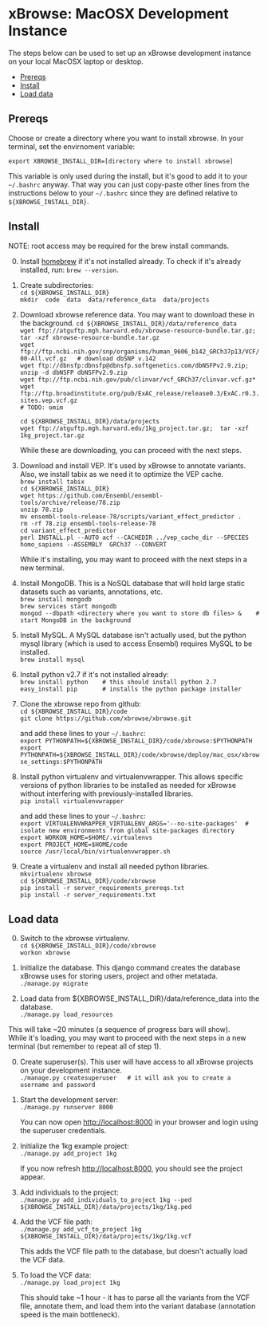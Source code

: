 
xBrowse: MacOSX Development Instance
====================================

The steps below can be used to set up an xBrowse development instance on your local MacOSX laptop or desktop.

<!-- START doctoc generated TOC please keep comment here to allow auto update -->
<!-- DON'T EDIT THIS SECTION, INSTEAD RE-RUN doctoc TO UPDATE -->
- [Prereqs](#prereqs)
- [Install](#install)
- [Load data](#load-data)

<!-- END doctoc generated TOC please keep comment here to allow auto update -->

## Prereqs

Choose or create a directory where you want to install xbrowse. 
In your terminal, set the envirnoment variable:  

`export XBROWSE_INSTALL_DIR=[directory where to install xbrowse]` 

This variable is only used during the install, but it's good to add it 
to your `~/.bashrc` anyway. 
That way you can just copy-paste other lines from the instructions below to your `~/.bashrc` since they are defined 
relative to `${XBROWSE_INSTALL_DIR}`. 

## Install

NOTE: root access may be required for the brew install commands. 

0. Install [homebrew](http://brew.sh/) if it's not installed already. To check if it's already installed, run: `brew --version`.  
  
0. Create subdirectories:  
   `cd ${XBROWSE_INSTALL_DIR}`  
   `mkdir  code  data  data/reference_data  data/projects`  
  
0. Download xbrowse reference data. You may want to download these in the background. 
    `cd ${XBROWSE_INSTALL_DIR}/data/reference_data`  
    `wget ftp://atguftp.mgh.harvard.edu/xbrowse-resource-bundle.tar.gz;  tar -xzf xbrowse-resource-bundle.tar.gz`  
    `wget ftp://ftp.ncbi.nih.gov/snp/organisms/human_9606_b142_GRCh37p13/VCF/00-All.vcf.gz   # download dbSNP v.142`  
    `wget ftp://dbnsfp:dbnsfp@dbnsfp.softgenetics.com/dbNSFPv2.9.zip;  unzip -d dbNSFP dbNSFPv2.9.zip`  
    `wget ftp://ftp.ncbi.nih.gov/pub/clinvar/vcf_GRCh37/clinvar.vcf.gz*`  
    `wget ftp://ftp.broadinstitute.org/pub/ExAC_release/release0.3/ExAC.r0.3.sites.vep.vcf.gz`  
    `# TODO: omim`  
  
    `cd ${XBROWSE_INSTALL_DIR}/data/projects`  
    `wget ftp://atguftp.mgh.harvard.edu/1kg_project.tar.gz;  tar -xzf 1kg_project.tar.gz`  

    While these are downloading, you can proceed with the next steps.  

0. Download and install VEP. It's used by xBrowse to annotate variants. Also, we install tabix as we need it to optimize the VEP cache.  
   `brew install tabix`  
   `cd ${XBROWSE_INSTALL_DIR}`  
   `wget https://github.com/Ensembl/ensembl-tools/archive/release/78.zip`  
   `unzip 78.zip`  
   `mv ensembl-tools-release-78/scripts/variant_effect_predictor .`  
   `rm -rf 78.zip ensembl-tools-release-78`  
   `cd variant_effect_predictor`  
   `perl INSTALL.pl --AUTO acf --CACHEDIR ../vep_cache_dir --SPECIES homo_sapiens --ASSEMBLY  GRCh37 --CONVERT`  

   While it's installing, you may want to proceed with the next steps in a new terminal.  

0. Install MongoDB. This is a NoSQL database that will hold large static datasets such as variants, annotations, etc.  
   `brew install mongodb`  
   `brew services start mongodb`  
   `mongod --dbpath <directory where you want to store db files> &    # start MongoDB in the background`  

0. Install MySQL. A MySQL database isn't actually used, but the python mysql library (which is used to access Ensembl) requires MySQL to be installed.  
   `brew install mysql`  
  
0. Install python v2.7 if it's not installed already:  
   `brew install python    # this should install python 2.7`  
   `easy_install pip       # installs the python package installer`  
  
0. Clone the xbrowse repo from github:  
   `cd ${XBROWSE_INSTALL_DIR}/code`  
   `git clone https://github.com/xbrowse/xbrowse.git`  

   and add these lines to your `~/.bashrc`:  
   `export PYTHONPATH=${XBROWSE_INSTALL_DIR}/code/xbrowse:$PYTHONPATH`  
   `export PYTHONPATH=${XBROWSE_INSTALL_DIR}/code/xbrowse/deploy/mac_osx/xbrowse_settings:$PYTHONPATH`  

0. Install python virtualenv and virtualenvwrapper. This allows specific versions of python libraries to be installed as needed for xBrowse without interfering with previously-installed libraries.  
   `pip install virtualenvwrapper`  

   and add these lines to your `~/.bashrc`:  
   `export VIRTUALENVWRAPPER_VIRTUALENV_ARGS='--no-site-packages'  #  isolate new environments from global site-packages directory`  
   `export WORKON_HOME=$HOME/.virtualenvs`  
   `export PROJECT_HOME=$HOME/code`  
   `source /usr/local/bin/virtualenvwrapper.sh`  
  
0. Create a virtualenv and install all needed python libraries.  
   `mkvirtualenv xbrowse`  
   `cd ${XBROWSE_INSTALL_DIR}/code/xbrowse`  
   `pip install -r server_requirements_prereqs.txt`  
   `pip install -r server_requirements.txt`  


## Load data

0. Switch to the xbrowse virtualenv.  
   `cd ${XBROWSE_INSTALL_DIR}/code/xbrowse`  
   `workon xbrowse`  
   
0. Initialize the database. This django command creates the database xBrowse uses for storing users, project and other metatada.  
   `./manage.py migrate`  

0. Load data from ${XBROWSE_INSTALL_DIR}/data/reference_data into the database.  
   `./manage.py load_resources`  

  This will take ~20 minutes (a sequence of progress bars will show).  
  While it's loading, you may want to proceed with the next steps in a new terminal (but remember to repeat all of step 1).

0. Create superuser(s). This user will have access to all xBrowse projects on your development instance.  
   `./manage.py createsuperuser   # it will ask you to create a username and password`  

0. Start the development server:  
   `./manage.py runserver 8000`  

    You can now open [http://localhost:8000](http://localhost:8000) in your browser and login using the superuser credentials.  

0. Initialize the 1kg example project:  
   `./manage.py add_project 1kg`  
   
   If you now refresh [http://localhost:8000](http://localhost:8000), you should see the project appear.  

0. Add individuals to the project:  
   `./manage.py add_individuals_to_project 1kg --ped ${XBROWSE_INSTALL_DIR}/data/projects/1kg/1kg.ped`  

0. Add the VCF file path:  
   `./manage.py add_vcf_to_project 1kg ${XBROWSE_INSTALL_DIR}/data/projects/1kg/1kg.vcf`  
   
   This adds the VCF file path to the database, but doesn't actually load the VCF data.  

0. To load the VCF data:  
   `./manage.py load_project 1kg`  

   This should take ~1 hour - it has to parse all the variants from the VCF file, annotate them, and load them into the variant database (annotation speed is the main bottleneck).  

